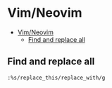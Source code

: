 # Vim/Neovim
<!--ts-->
   * [Vim/Neovim](vim.md#vimneovim)
      * [Find and replace all](vim.md#find-and-replace-all)

<!-- Added by: runner, at: Fri Feb  5 22:48:49 UTC 2021 -->

<!--te-->

## Find and replace all
```vim
:%s/replace_this/replace_with/g
```
